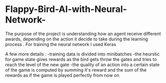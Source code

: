 # Flappy-Bird-AI-with-Neural-Network-


The purpose of the project is understanding how an agent receive different awards,
depending on the action it decide to take during the learning process . 
For training the neural network I used Keras 

A few more details : 
  -training data is divided into minibatches 
  -the heurstic for game state gives rewards as the bird gets throw the gates and tries to reach the level of the new gate
  -the quality of an action into a certain state of the game is computed by summing it's reward and 
   the sum of the rewards as if the game is played perfectly from now on
